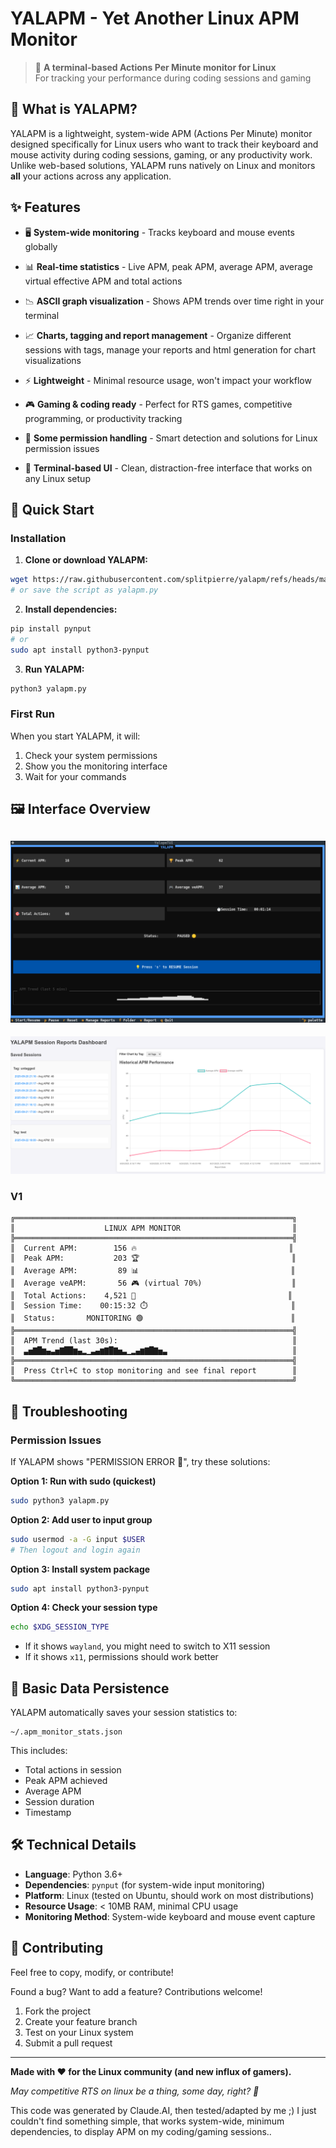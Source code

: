 # YALAPM - Yet Another Linux APM Monitor

> 🚀 **A terminal-based Actions Per Minute monitor for Linux**  
> For tracking your performance during coding sessions and gaming

## 🎯 What is YALAPM?

YALAPM is a lightweight, system-wide APM (Actions Per Minute) monitor designed specifically for Linux users who want to track their keyboard and mouse activity during coding sessions, gaming, or any productivity work. Unlike web-based solutions, YALAPM runs natively on Linux and monitors **all** your actions across any application.

## ✨ Features

- 🖥️ **System-wide monitoring** - Tracks keyboard and mouse events globally
- 📊 **Real-time statistics** - Live APM, peak APM, average APM, average virtual effective APM and total actions
- 📉 **ASCII graph visualization** - Shows APM trends over time right in your terminal
- 📈 **Charts, tagging and report management** - Organize different sessions with tags, manage your reports and html generation for chart visualizations
- ⚡ **Lightweight** - Minimal resource usage, won't impact your workflow
- 🎮 **Gaming & coding ready** - Perfect for RTS games, competitive programming, or productivity tracking

- 🔧 **Some permission handling** - Smart detection and solutions for Linux permission issues
- 🌙 **Terminal-based UI** - Clean, distraction-free interface that works on any Linux setup

## 🚀 Quick Start

### Installation

1. **Clone or download YALAPM:**
```bash
wget https://raw.githubusercontent.com/splitpierre/yalapm/refs/heads/main/yalapm.py
# or save the script as yalapm.py
```

2. **Install dependencies:**
```bash
pip install pynput
# or
sudo apt install python3-pynput
```

3. **Run YALAPM:**
```bash
python3 yalapm.py
```

### First Run

When you start YALAPM, it will:
1. Check your system permissions
2. Show you the monitoring interface
3. Wait for your commands

## 🖼️ Interface Overview

![alt text](resources/yalapmTui.png)
---
![alt text](resources/dashboard.png)

### V1
```
╔══════════════════════════════════════════════════════════════╗
║                    LINUX APM MONITOR                         ║
╠══════════════════════════════════════════════════════════════╣
║  Current APM:        156 🔥                                  ║
║  Peak APM:           203 🏆                                  ║
║  Average APM:         89 📊                                  ║
║  Average veAPM:       56 🎮 (virtual 70%)                    ║
║  Total Actions:    4,521 🎯                                  ║
║  Session Time:    00:15:32 ⏱️                                ║
║  Status:       MONITORING 🟢                                 ║
╠══════════════════════════════════════════════════════════════╣
║  APM Trend (last 30s):                                       ║
║  ▃▅▇█▆▄▃▅▇██▆▄▂▁▃▄▆▇█▇▅▃▁▂▄▆▇█▇▅▃                            ║
╠══════════════════════════════════════════════════════════════╣
║  Press Ctrl+C to stop monitoring and see final report        ║
╚══════════════════════════════════════════════════════════════╝
```

## 🔧 Troubleshooting

### Permission Issues

If YALAPM shows "PERMISSION ERROR 🔴", try these solutions:

**Option 1: Run with sudo (quickest)**
```bash
sudo python3 yalapm.py
```

**Option 2: Add user to input group**
```bash
sudo usermod -a -G input $USER
# Then logout and login again
```

**Option 3: Install system package**
```bash
sudo apt install python3-pynput
```

**Option 4: Check your session type**
```bash
echo $XDG_SESSION_TYPE
```
- If it shows `wayland`, you might need to switch to X11 session
- If it shows `x11`, permissions should work better

## 💾 Basic Data Persistence

YALAPM automatically saves your session statistics to:
```
~/.apm_monitor_stats.json
```

This includes:
- Total actions in session
- Peak APM achieved
- Average APM
- Session duration
- Timestamp

## 🛠️ Technical Details

- **Language**: Python 3.6+
- **Dependencies**: `pynput` (for system-wide input monitoring)
- **Platform**: Linux (tested on Ubuntu, should work on most distributions)
- **Resource Usage**: < 10MB RAM, minimal CPU usage
- **Monitoring Method**: System-wide keyboard and mouse event capture

## 🤝 Contributing

Feel free to copy, modify, or contribute!

Found a bug? Want to add a feature? Contributions welcome!

1. Fork the project
2. Create your feature branch
3. Test on your Linux system  
4. Submit a pull request

---

**Made with ❤️ for the Linux community (and new influx of gamers).**

*May competitive RTS on linux be a thing, some day, right? 💭*

This code was generated by Claude.AI, then tested/adapted by me ;) I just couldn't find something simple, that works system-wide, minimum dependencies, to display APM on my coding/gaming sessions..


